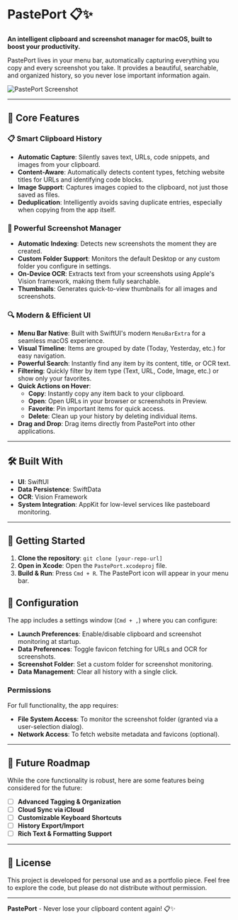 # PastePort 📋✨

**An intelligent clipboard and screenshot manager for macOS, built to boost your productivity.**

PastePort lives in your menu bar, automatically capturing everything you copy and every screenshot you take. It provides a beautiful, searchable, and organized history, so you never lose important information again.

![PastePort Screenshot](https://raw.githubusercontent.com/andrewtliem/PastePort/main/screenshots/Screenshot%202025-06-22%20at%2020.33.03.png)

---

## 🌟 Core Features

### 📋 Smart Clipboard History
- **Automatic Capture**: Silently saves text, URLs, code snippets, and images from your clipboard.
- **Content-Aware**: Automatically detects content types, fetching website titles for URLs and identifying code blocks.
- **Image Support**: Captures images copied to the clipboard, not just those saved as files.
- **Deduplication**: Intelligently avoids saving duplicate entries, especially when copying from the app itself.

### 📸 Powerful Screenshot Manager
- **Automatic Indexing**: Detects new screenshots the moment they are created.
- **Custom Folder Support**: Monitors the default Desktop or any custom folder you configure in settings.
- **On-Device OCR**: Extracts text from your screenshots using Apple's Vision framework, making them fully searchable.
- **Thumbnails**: Generates quick-to-view thumbnails for all images and screenshots.

### 🔍 Modern & Efficient UI
- **Menu Bar Native**: Built with SwiftUI's modern `MenuBarExtra` for a seamless macOS experience.
- **Visual Timeline**: Items are grouped by date (Today, Yesterday, etc.) for easy navigation.
- **Powerful Search**: Instantly find any item by its content, title, or OCR text.
- **Filtering**: Quickly filter by item type (Text, URL, Code, Image, etc.) or show only your favorites.
- **Quick Actions on Hover**:
    - **Copy**: Instantly copy any item back to your clipboard.
    - **Open**: Open URLs in your browser or screenshots in Preview.
    - **Favorite**: Pin important items for quick access.
    - **Delete**: Clean up your history by deleting individual items.
- **Drag and Drop**: Drag items directly from PastePort into other applications.

---

## 🛠️ Built With

- **UI**: SwiftUI
- **Data Persistence**: SwiftData
- **OCR**: Vision Framework
- **System Integration**: AppKit for low-level services like pasteboard monitoring.

---

## 🚀 Getting Started

1.  **Clone the repository**: `git clone [your-repo-url]`
2.  **Open in Xcode**: Open the `PastePort.xcodeproj` file.
3.  **Build & Run**: Press `Cmd + R`. The PastePort icon will appear in your menu bar.

## 🔧 Configuration

The app includes a settings window (`Cmd + ,`) where you can configure:
- **Launch Preferences**: Enable/disable clipboard and screenshot monitoring at startup.
- **Data Preferences**: Toggle favicon fetching for URLs and OCR for screenshots.
- **Screenshot Folder**: Set a custom folder for screenshot monitoring.
- **Data Management**: Clear all history with a single click.

### Permissions
For full functionality, the app requires:
- **File System Access**: To monitor the screenshot folder (granted via a user-selection dialog).
- **Network Access**: To fetch website metadata and favicons (optional).

---

## 🎯 Future Roadmap

While the core functionality is robust, here are some features being considered for the future:

- [ ] **Advanced Tagging & Organization**
- [ ] **Cloud Sync via iCloud**
- [ ] **Customizable Keyboard Shortcuts**
- [ ] **History Export/Import**
- [ ] **Rich Text & Formatting Support**

---

## 📄 License

This project is developed for personal use and as a portfolio piece. Feel free to explore the code, but please do not distribute without permission.

---

**PastePort** - Never lose your clipboard content again! 📋✨
